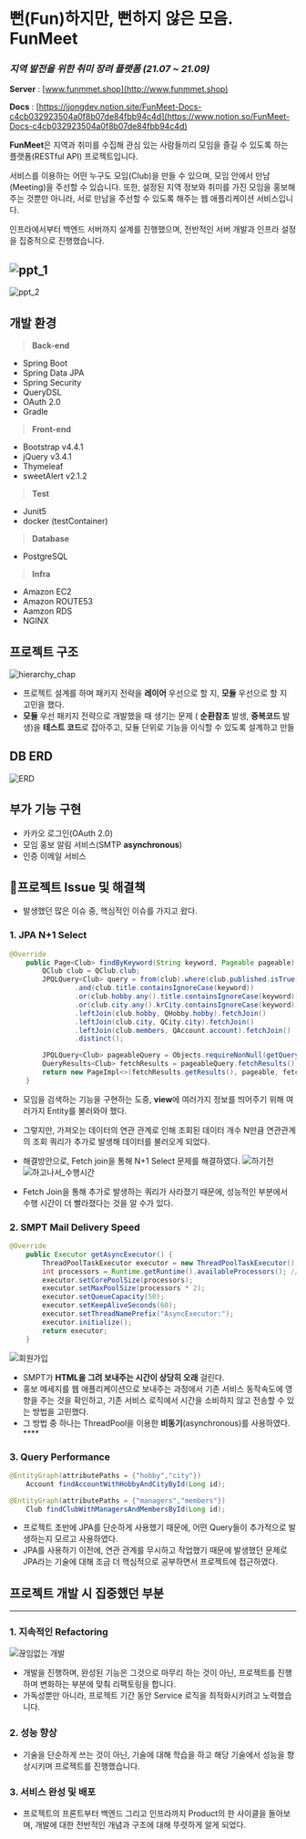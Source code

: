 # 뻔(Fun)하지만, 뻔하지 않은 모음. FunMeet


### *지역 발전을 위한 취미 장려 플랫폼 (21.07 ~ 21.09)*

**Server** : [www.funmmet.shop](http://www.funmmet.shop)

**Docs** : [https://jjongdev.notion.site/FunMeet-Docs-c4cb032923504a0f8b07de84fbb94c4d](https://www.notion.so/FunMeet-Docs-c4cb032923504a0f8b07de84fbb94c4d)

**FunMeet**은 지역과 취미를 수집해 관심 있는 사람들끼리 모임을 즐길 수 있도록 하는 플랫폼(RESTful API) 프로젝트입니다.

서비스를 이용하는 어떤 누구도 모임(Club)을 만들 수 있으며, 모임 안에서 만남(Meeting)을 주선할 수 있습니다. 또한, 설정된 지역 정보와 취미를 가진 모임을 홍보해주는 것뿐만 아니라, 서로 만남을 주선할 수 있도록 해주는 웹 애플리케이션 서비스입니다.

인프라에서부터 백엔드 서버까지 설계를 진행했으며, 전반적인 서버 개발과 인프라 설정을 집중적으로 진행했습니다.

![ppt_1](https://user-images.githubusercontent.com/73544708/135741015-8c10ceef-6632-4327-9c4f-4dc5de54e28c.PNG)
---
![ppt_2](https://user-images.githubusercontent.com/73544708/135741018-20f91b92-d3dd-4d17-950d-9cd9a3ffd6e4.PNG)

## 개발 환경
> **Back-end**
> 
- Spring Boot
- Spring Data JPA
- Spring Security
- QueryDSL
- OAuth 2.0
- Gradle

> **Front-end**
> 
- Bootstrap v4.4.1
- jQuery v3.4.1
- Thymeleaf
- sweetAlert v2.1.2

> **Test**
> 
- Junit5
- docker (testContainer)

> **Database**
> 
- PostgreSQL

> **Infra**
> 
- Amazon EC2
- Amazon ROUTE53
- Aamzon RDS
- NGINX
   
   
## 프로젝트 구조
![hierarchy_chap](https://user-images.githubusercontent.com/73544708/136200814-8787704c-d225-4306-a8f0-3dcb2e873e0e.PNG)

- 프로젝트 설계를 하며 패키지 전략을 **레이어** 우선으로 할 지, **모듈** 우선으로 할 지 고민을 했다.
- **모듈** 우선 패키지 전략으로 개발했을 때 생기는 문제 ( **순환참조** 발생, **중복코드** 발생)을 **테스트 코드**로 잡아주고, 모듈 단위로 기능을 이식할 수 있도록 설계하고 만들
   
## DB ERD
![ERD](https://user-images.githubusercontent.com/73544708/136201176-6b48577e-c2ec-43d0-b4ac-5ebf929bb1cd.png)
   
## 부가 **기능 구현**
- 카카오 로그인(OAuth 2.0)
- 모임 홍보 알림 서비스(SMTP **asynchronous**)
- 인증 이메일 서비스

## 📢프로젝트 Issue 및 해결책

- 발생했던 많은 이슈 중, 핵심적인 이슈를 가지고 왔다.

### 1. JPA N+1 Select

```java
@Override
    public Page<Club> findByKeyword(String keyword, Pageable pageable) {
        QClub club = QClub.club;
        JPQLQuery<Club> query = from(club).where(club.published.isTrue()
                .and(club.title.containsIgnoreCase(keyword))
                .or(club.hobby.any().title.containsIgnoreCase(keyword))
                .or(club.city.any().krCity.containsIgnoreCase(keyword)))
                .leftJoin(club.hobby, QHobby.hobby).fetchJoin()
                .leftJoin(club.city, QCity.city).fetchJoin()
                .leftJoin(club.members, QAccount.account).fetchJoin()
                .distinct();

        JPQLQuery<Club> pageableQuery = Objects.requireNonNull(getQuerydsl()).applyPagination(pageable, query);
        QueryResults<Club> fetchResults = pageableQuery.fetchResults();
        return new PageImpl<>(fetchResults.getResults(), pageable, fetchResults.getTotal());
    }
```

- 모임을 검색하는 기능을 구현하는 도중, **view**에 여러가지 정보를 띄어주기 위해 여러가지 Entity를 불러와야 했다.
- 그렇지만, 가져오는 데이터의 연관 관계로 인해 조회된 데이터 개수 N만큼 연관관계의 조회 쿼리가 추가로 발생해 데이터를 불러오게 되었다.
- 해결방안으로, Fetch join을 통해 N+1 Select 문제를 해결하였다.
![하기전](https://user-images.githubusercontent.com/73544708/136201400-385d73f7-70ee-447c-b8b0-99160f34253d.PNG)
![하고나서_수행시간](https://user-images.githubusercontent.com/73544708/136201449-ded9ea42-a520-4873-9687-519d3ea1899e.PNG)

- Fetch Join을 통해 추가로 발생하는 쿼리가 사라졌기 때문에, 성능적인 부분에서 수행 시간이 더 빨라졌다는 것을 알 수가 있다.

### 2. SMPT Mail Delivery Speed

```java
@Override
    public Executor getAsyncExecutor() {
        ThreadPoolTaskExecutor executor = new ThreadPoolTaskExecutor();
        int processors = Runtime.getRuntime().availableProcessors(); // 가용 프로세스 숫자
        executor.setCorePoolSize(processors);
        executor.setMaxPoolSize(processors * 2);
        executor.setQueueCapacity(50);
        executor.setKeepAliveSeconds(60);
        executor.setThreadNamePrefix("AsyncExecutor:");
        executor.initialize();
        return executor;
    }
```
![회원가입](https://user-images.githubusercontent.com/73544708/136201667-3ade7a9d-5393-40d1-8387-4ce661848fa8.PNG)
- SMPT가 **HTML을 그려 보내주는 시간이 상당히 오래** 걸린다.
- 홍보 메세지를 웹 애플리케이션으로 보내주는 과정에서 기존 서비스 동작속도에 영향을 주는 것을 확인하고, 기존 서비스 로직에서 시간을 소비하지 않고 전송할 수 있는 방법을 고민했다.
- 그 방법 중 하나는 ThreadPool을 이용한 
**비동기**(asynchronous)를 사용하였다. ****

### 3. Query Performance

```java
@EntityGraph(attributePaths = {"hobby","city"})
    Account findAccountWithHobbyAndCityById(Long id);

@EntityGraph(attributePaths = {"managers","members"})
    Club findClubWithManagersAndMembersById(Long id);
```

- 프로젝트 초반에 JPA를 단순하게 사용했기 때문에, 어떤 Query들이 추가적으로 발생하는지 모르고 사용하였다.
- JPA를 사용하기 이전에, 연관 관계를 무시하고 작업했기 때문에 발생했던 문제로 JPA라는 기술에 대해 조금 더 핵심적으로 공부하면서 프로젝트에 접근하였다.
   
   
## 프로젝트 개발 시 집중했던 부분

---

### 1. 지속적인 Refactoring

![끊임없는 개발](https://user-images.githubusercontent.com/73544708/136201857-e0d7206e-93cb-43c8-ab39-5e90abf6fb02.PNG)

- 개발을 진행하며, 완성된 기능은 그것으로 마무리 하는 것이 아닌, 프로젝트를 진행하며 변화하는 부분에 맞춰 리팩토링을 합니다.
- 가독성뿐만 아니라, 프로젝트 기간 동안 Service 로직을 최적화시키려고 노력했습니다.

### 2. 성능 향상

- 기술을 단순하게 쓰는 것이 아닌, 기술에 대해 학습을 하고 해당 기술에서 성능을 향상시키며 프로젝트를 진행했습니다.

### 3. 서비스 완성 및 배포

- 프로젝트의 프론트부터 백엔드 그리고 인프라까지 Product의 한 사이클을 돌아보며, 개발에 대한 전반적인 개념과 구조에 대해 뚜렷하게 알게 되었다.

   

